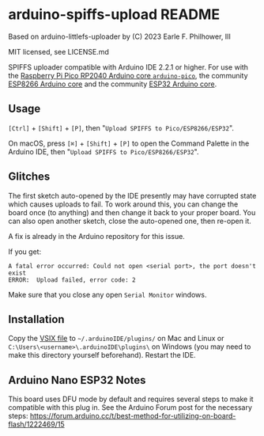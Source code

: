 # arduino-spiffs-upload README


Based on arduino-littlefs-uploader by (C) 2023 Earle F. Philhower, III

MIT licensed, see LICENSE.md

SPIFFS uploader compatible with Arduino IDE 2.2.1 or higher. For use with the [Raspberry Pi Pico RP2040 Arduino core `arduino-pico`](https://github.com/earlephilhower/arduino-pico), the community [ESP8266 Arduino core](https://github.com/esp8266/Arduino) and the community [ESP32 Arduino core](https://github.com/espressif/arduino-esp32).

## Usage

`[Ctrl]` + `[Shift]` + `[P]`, then "`Upload SPIFFS to Pico/ESP8266/ESP32`".

On macOS, press `[⌘]` + `[Shift]` + `[P]` to open the Command Palette in the Arduino IDE, then "`Upload SPIFFS to Pico/ESP8266/ESP32`".

## Glitches

The first sketch auto-opened by the IDE presently may have corrupted state which causes uploads to fail.
To work around this, you can change the board once (to anything) and then change it back to your proper board.
You can also open another sketch, close the auto-opened one, then re-open it.

A fix is already in the Arduino repository for this issue.

If you get:
```
A fatal error occurred: Could not open <serial port>, the port doesn't exist
ERROR:  Upload failed, error code: 2
```
Make sure that you close any open `Serial Monitor` windows.

## Installation

Copy the [VSIX file](https://github.com/espx-cz/arduino-spiffs-upload/releases) to `~/.arduinoIDE/plugins/` on Mac and Linux or `C:\Users\<username>\.arduinoIDE\plugins\` on Windows (you may need to make this directory yourself beforehand). Restart the IDE.

## Arduino Nano ESP32 Notes

This board uses DFU mode by default and requires several steps to make it compatible with this plug in.  See the Arduino Forum post for the necessary steps: https://forum.arduino.cc/t/best-method-for-utilizing-on-board-flash/1222469/15
